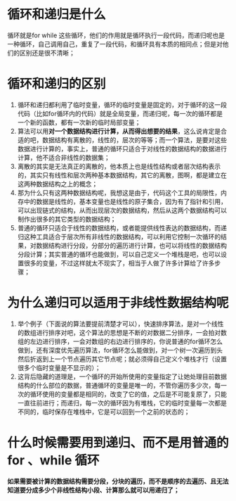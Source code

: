 # 循环和递归是什么

循环就是for while 这些循环，他们的作用就是循环执行一段代码，而递归呢也是一种循环，自己调用自己，重复了一段代码，和循环具有本质的相同点；但是对他们的区别还是很不清晰；



# 循环和递归的区别

1. 循环和递归都利用了临时变量，循环的临时变量是固定的，对于循环的这一段代码（比如for循环内的代码）就是全局变量，而递归呢，每一次的循环都是一个新的函数，都有一次新的临时局部变量；
2. 算法可以用**对一个数据结构进行计算，从而得出想要的结果**，这么说肯定是合适的吧，数据结构有离散的，线性的，层次的等等；而一个算法，是要对这些数据进行计算的，事实上，普通的循环只适合于对线性的数据结构的数据进行计算，他不适合非线性的数据集；
3. 离散的其实是无法真正的离散的，他本质上也是线性结构或者层次结构表示的，其实只有线性和层次两种基本数据结构，其它的离散，图啊，都是建立在这两种数据结构之上的概念；
4. 那为什么只有这两种数据结构呢，我想这是由于，代码这个工具的局限性，内存中的数据是线性的，基本变量也是线性的原子集合，因为有了指针和引用，可以出现链式的结构，从而出现层次的数据结构，然后从这两个数据结构可以制作出很多的其它类型的数据结构；
5. 普通的循环只适合于线性的数据结构，或者能提供线性表达的数据结构，而递归这种工具适合于层次所有非线性的数据结构，可以利用它控制一次循环的结果，对数据结构进行分段，分部分的遍历进行计算，也可以将线性的数据结构分段计算；其实普通的循环也能做到，可以自己定义一个堆栈是吧，也可以设置很多的变量，不过这样就太不现实了，相当于人做了许多计算给了许多步骤；



# 为什么递归可以适用于非线性数据结构呢

1. 举个例子（下面说的算法要提前清楚才可以），快速排序算法，是对一个线性的数组进行排序对吧，这个算法的思想是不断的对数据二分排序，一会拍对数组的左边进行排序，一会对数组的右边进行排序的，你说普通的for循环怎么做到，还有深度优先遍历算法，for循环怎么能做到，对一个树一次遍历到头然后折返到上一个节点遍历其它节点呢；就必须得自己定义个堆栈才行（设置很多个临时变量是不显示的）；
2. 这背后隐藏的道理是，一个循环的开始所使用的变量指定了让她处理目前数据结构的什么部位的数据，普通循环的变量是唯一的，不管你遍历多少次，每一次的循环使用的变量都是相同的，改变了它的值，之后是不可能复原了，只能一直往前进行；而递归，每一次的循环因为有堆栈，它的临时变量每一次都是不同的，临时保存在堆栈中，它是可以回到一个之前的状态的；

# 什么时候需要用到递归、而不是用普通的for 、while 循环

**如果需要被计算的数据结构需要分段，分块的遍历，而不是顺序的去遍历、且无法知道要分成多少个非线性结构小段、计算那么就可以用递归了；**

